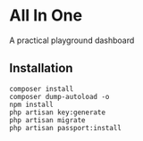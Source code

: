 # All In One

A practical playground dashboard

## Installation
```
composer install
composer dump-autoload -o
npm install
php artisan key:generate
php artisan migrate
php artisan passport:install
```